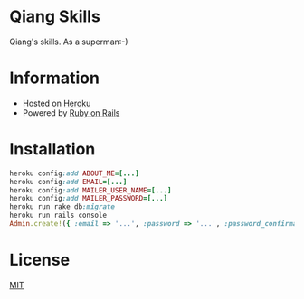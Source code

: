 Qiang Skills
============

Qiang's skills. As a superman:-)

# Information

- Hosted on [Heroku](http://qiang-skills.herokuapp.com)
- Powered by [Ruby on Rails](http://rubyonrails.org)

# Installation

```ruby
heroku config:add ABOUT_ME=[...]
heroku config:add EMAIL=[...]
heroku config:add MAILER_USER_NAME=[...]
heroku config:add MAILER_PASSWORD=[...]
heroku run rake db:migrate
heroku run rails console
Admin.create!({ :email => '...', :password => '...', :password_confirmation => '...' })
```

# License

[MIT](http://opensource.org/licenses/MIT)
